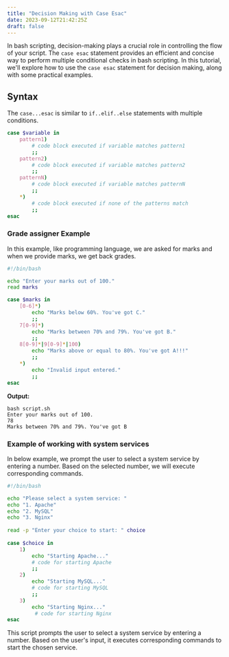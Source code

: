 ```yaml
---
title: "Decision Making with Case Esac"
date: 2023-09-12T21:42:25Z
draft: false
---
```


In bash scripting, decision-making plays a crucial role in controlling the flow of your script. The `case esac` statement provides an efficient and concise way to perform multiple conditional checks in bash scripting. In this tutorial, we'll explore how to use the `case esac` statement for decision making, along with some practical examples.
<!--more-->

## Syntax

The `case...esac` is similar to `if..elif..else` statements with multiple conditions.

```bash
case $variable in
    pattern1)
        # code block executed if variable matches pattern1
        ;;
    pattern2)
        # code block executed if variable matches pattern2
        ;;
    patternN)
        # code block executed if variable matches patternN
        ;;
    *)
        # code block executed if none of the patterns match
        ;;
esac
```

### Grade assigner Example

In this example, like programming language, we are asked for marks and when we provide marks, we get back grades.

```bash
#!/bin/bash

echo "Enter your marks out of 100."
read marks

case $marks in
    [0-6]*)
        echo "Marks below 60%. You've got C."
        ;;
    7[0-9]*)
        echo "Marks between 70% and 79%. You've got B."
        ;;
    8[0-9]*|9[0-9]*|100)
        echo "Marks above or equal to 80%. You've got A!!!"
        ;;
    *)
        echo "Invalid input entered."
        ;;
esac
```

**Output:**

```output{ .show-prompt lineNos=false }
bash script.sh
Enter your marks out of 100.
78
Marks between 70% and 79%. You've got B
```

### Example of working with system services

In below example, we prompt the user to select a system service by entering a number. Based on the selected number, we will execute corresponding commands.

```bash
#!/bin/bash

echo "Please select a system service: "
echo "1. Apache"
echo "2. MySQL"
echo "3. Nginx"
 
read -p "Enter your choice to start: " choice
 
case $choice in
    1)
        echo "Starting Apache..."
        # code for starting Apache
        ;;
    2)
        echo "Starting MySQL..."
        # code for starting MySQL
        ;;
    3)
        echo "Starting Nginx..."
         # code for starting Nginx 
esac
```
      
This script prompts the user to select a system service by entering a number. Based on the user's input, it executes corresponding commands to start the chosen service.
